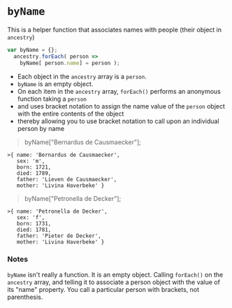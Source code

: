 `byName`
==============================
This is a helper function that associates names with people (their object in `ancestry`)


```js
var byName = {};
  ancestry.forEach( person =>
    byName[ person.name] = person );
```

* Each object in the `ancestry` array is a `person`.  
* `byName` is an empty object. 
* On each item in the `ancestry` array, `forEach()` performs an anonymous function taking a `person` 
* and uses bracket notation to assign the name value of the `person` object with the entire contents of the object
* thereby allowing you to use bracket notation to call upon an individual person by name

>byName["Bernardus de Causmaecker"];

    >{ name: 'Bernardus de Causmaecker',
       sex: 'm',
       born: 1721,
       died: 1789,
       father: 'Lieven de Causmaecker',
       mother: 'Livina Haverbeke' }

> byName["Petronella de Decker"];

    >{ name: 'Petronella de Decker',
       sex: 'f',
       born: 1731,
       died: 1781,
       father: 'Pieter de Decker',
       mother: 'Livina Haverbeke' }

### Notes
`byName` isn't really a function. It is an empty object. Calling `forEach()` on the `ancestry` array, and telling it to associate a person object with the value of its "name" property. You call a particular person with brackets, not parenthesis.  
